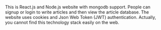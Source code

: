 
This is React.js and Node.js website with mongodb support. People can signup or login to write articles and then view the article database.
The website uses cookies and Json Web Token (JWT) authentication. Actually, you cannot find this technology stack easily on the web.
